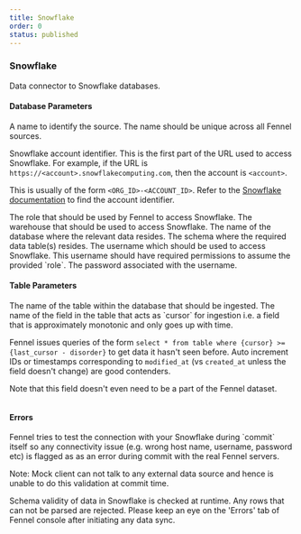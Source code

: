 ```yaml
---
title: Snowflake
order: 0
status: published
---
```

### Snowflake
Data connector to Snowflake databases.

#### Database Parameters
<Expandable title="name" type="str">
A name to identify the source. The name should be unique across all Fennel sources.
</Expandable>

<Expandable title="account" type="str">

Snowflake account identifier. This is the first part of the URL used to access 
Snowflake. For example, if the URL is `https://<account>.snowflakecomputing.com`, 
then the account is `<account>`. 

This is usually of the form `<ORG_ID>-<ACCOUNT_ID>`. Refer to the 
[Snowflake documentation](https://docs.snowflake.com/en/user-guide/admin-account-identifier#finding-the-organization-and-account-name-for-an-account) 
to find the account identifier.
</Expandable>

<Expandable title="role" type="str">
The role that should be used by Fennel to access Snowflake.
</Expandable>

<Expandable title="warehouse" type="str">
The warehouse that should be used to access Snowflake.
</Expandable>

<Expandable title="db_name" type="str">
The name of the database where the relevant data resides.
</Expandable>

<Expandable title="schema" type="str">
The schema where the required data table(s) resides.
</Expandable>

<Expandable title="username" type="str">
The username which should be used to access Snowflake. This username should 
have required permissions to assume the provided `role`.
</Expandable>

<Expandable title="password" type="str">
The password associated with the username.
</Expandable>

#### Table Parameters
<Expandable title="table" type="str">
The name of the table within the database that should be ingested.
</Expandable>

<Expandable title="cursor" type="str">
The name of the field in the table that acts as `cursor` for ingestion i.e. 
a field that is approximately monotonic and only goes up with time. 

Fennel issues queries of the form `select * from table where {cursor} >= {last_cursor - disorder}`
to get data it hasn't seen before. Auto increment IDs or timestamps corresponding
to `modified_at` (vs `created_at` unless the field doesn't change) are good
contenders.

Note that this field doesn't even need to be a part of the Fennel dataset. 
</Expandable>

<pre snippet="api-reference/sources/sql#snowflake_source"
    status="success" message="Defining and using a snowflake source">
</pre>

#### Errors
<Expandable title="Connectivity Issues">
Fennel tries to test the connection with your Snowflake during `commit` itself so any
connectivity issue (e.g. wrong host name, username, password etc) is flagged as
as an error during commit with the real Fennel servers.

Note: Mock client can not talk to any external data source and hence is unable to
do this validation at commit time.
</Expandable>

<Expandable title="Schema mismatch errors">
Schema validity of data in Snowflake is checked at runtime. Any rows that 
can not be parsed are rejected. Please keep an eye on the 'Errors' tab of 
Fennel console after initiating any data sync.
</Expandable>






